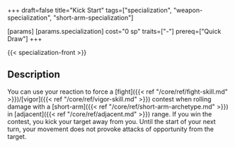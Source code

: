 +++
draft=false
title="Kick Start"
tags=["specialization", "weapon-specialization", "short-arm-specialization"]

[params]
  [params.specialization]
    cost="0 sp"
    traits=["-"]
    prereq=["Quick Draw"]
+++

{{< specialization-front >}}

## Description

You can use your reaction to force a 
[fight]({{< ref "/core/ref/fight-skill.md" >}})/[vigor]({{< ref "/core/ref/vigor-skill.md" >}})
contest when rolling damage with a [short-arm]({{< ref "/core/ref/short-arm-archetype.md" >}})
in [adjacent]({{< ref "/core/ref/adjacent.md" >}}) range. If you win the contest,
you kick your target away from you. Until the start of your next turn, your 
movement does not provoke attacks of opportunity from the target.

